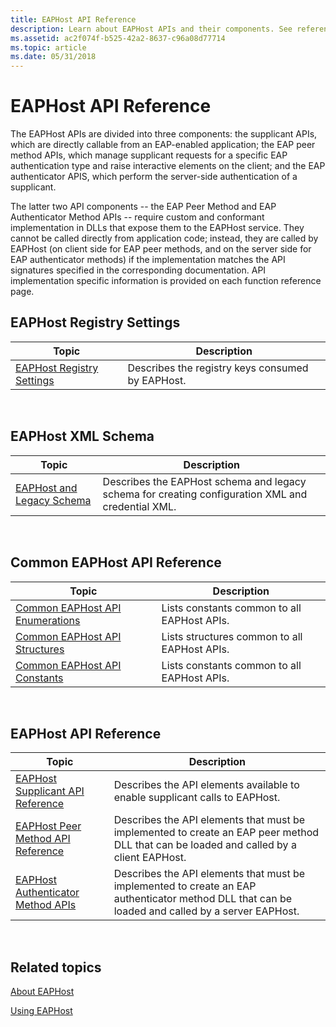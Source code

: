 ```yaml
---
title: EAPHost API Reference
description: Learn about EAPHost APIs and their components. See reference information for various API topics, like the EAPHost XML Schema.
ms.assetid: ac2f074f-b525-42a2-8637-c96a08d77714
ms.topic: article
ms.date: 05/31/2018
---
```


# EAPHost API Reference

The EAPHost APIs are divided into three components: the supplicant APIs, which are directly callable from an EAP-enabled application; the EAP peer method APIs, which manage supplicant requests for a specific EAP authentication type and raise interactive elements on the client; and the EAP authenticator APIS, which perform the server-side authentication of a supplicant.

The latter two API components -- the EAP Peer Method and EAP Authenticator Method APIs -- require custom and conformant implementation in DLLs that expose them to the EAPHost service. They cannot be called directly from application code; instead, they are called by EAPHost (on client side for EAP peer methods, and on the server side for EAP authenticator methods) if the implementation matches the API signatures specified in the corresponding documentation. API implementation specific information is provided on each function reference page.

## EAPHost Registry Settings



| Topic                                                      | Description                                      |
|------------------------------------------------------------|--------------------------------------------------|
| [EAPHost Registry Settings](eaphost-registry-settings.md) | Describes the registry keys consumed by EAPHost. |



 

## EAPHost XML Schema



| Topic                                            | Description                                                                                       |
|--------------------------------------------------|---------------------------------------------------------------------------------------------------|
| [EAPHost and Legacy Schema](eaphost-schemas.md) | Describes the EAPHost schema and legacy schema for creating configuration XML and credential XML. |



 

## Common EAPHost API Reference



| Topic                                                                   | Description                                  |
|-------------------------------------------------------------------------|----------------------------------------------|
| [Common EAPHost API Enumerations](common-eap-host-api-enumerations.md) | Lists constants common to all EAPHost APIs.  |
| [Common EAPHost API Structures](common-eap-host-api-structures.md)     | Lists structures common to all EAPHost APIs. |
| [Common EAPHost API Constants](common-eap-host-error-constants.md)     | Lists constants common to all EAPHost APIs.  |



 

## EAPHost API Reference



| Topic                                                                       | Description                                                                                                                                      |
|-----------------------------------------------------------------------------|--------------------------------------------------------------------------------------------------------------------------------------------------|
| [EAPHost Supplicant API Reference](eap-host-supplicant-api-reference.md)   | Describes the API elements available to enable supplicant calls to EAPHost.                                                                      |
| [EAPHost Peer Method API Reference](eap-host-peer-method-api-reference.md) | Describes the API elements that must be implemented to create an EAP peer method DLL that can be loaded and called by a client EAPHost.          |
| [EAPHost Authenticator Method APIs](eaphost-authenticator-method-apis.md)  | Describes the API elements that must be implemented to create an EAP authenticator method DLL that can be loaded and called by a server EAPHost. |



 

## Related topics

<dl> <dt>

[About EAPHost](about-eap-host.md)
</dt> <dt>

[Using EAPHost](using-eap-host.md)
</dt> </dl>

 

 




